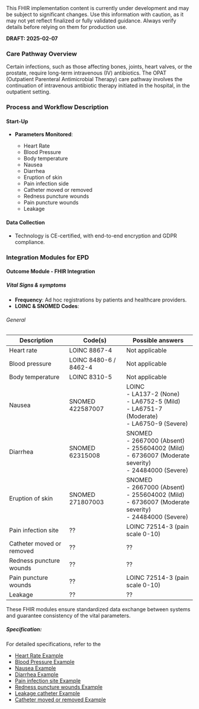 <div class="stu-note">
This FHIR implementation content is currently under development and may be subject to significant changes. Use this information with caution, as it may not yet reflect finalized or fully validated guidance. Always verify details before relying on them for production use.
</div>

**DRAFT: 2025-02-07**

### Care Pathway Overview
Certain infections, such as those affecting bones, joints, heart valves, or the prostate, require long-term intravenous (IV) antibiotics.
The OPAT (Outpatient Parenteral Antimicrobial Therapy) care pathway involves the continuation of intravenous antibiotic therapy initiated in the hospital, in the outpatient setting.  

### Process and Workflow Description

#### Start-Up

- **Parameters Monitored**:

  - Heart Rate
  - Blood Pressure
  - Body temperature
  - Nausea
  - Diarrhea
  - Eruption of skin
  - Pain infection side 
  - Catheter moved or removed
  - Redness puncture wounds
  - Pain puncture wounds
  - Leakage  

#### Data Collection

- Technology is CE-certified, with end-to-end encryption and GDPR compliance.

### Integration Modules for EPD

#### Outcome Module - FHIR Integration

##### Vital Signs & symptoms

- **Frequency**: Ad hoc registrations by patients and healthcare providers.
- **LOINC & SNOMED Codes**:

###### General

<div class="table-md"></div>

| Description               | Code(s)                    | Possible answers                                             |
| ------------------------- | -------------------------- | ----------------------------------------------------------------------------------------------------------- |
| Heart rate                | LOINC 8867-4               | Not applicable                                                                                              |
| Blood pressure            | LOINC 8480-6 / 8462-4      | Not applicable                                                                                              |
| Body temperature          | LOINC 8310-5               | Not applicable                                                                                              |
| Nausea                    | SNOMED 422587007           | LOINC  <br> - LA137-2 (None) <br> - LA6752-5 (Mild) <br> - LA6751-7 (Moderate) <br> - LA6750-9 (Severe)     |
| Diarrhea                  | SNOMED 62315008           | SNOMED  <br> - 2667000 (Absent) <br> - 255604002 (Mild) <br> - 6736007 (Moderate severity) <br> - 24484000 (Severe)                |
| Eruption of skin          | SNOMED 271807003           | SNOMED  <br> - 2667000 (Absent) <br> - 255604002 (Mild) <br> - 6736007 (Moderate severity) <br> - 24484000 (Severe)                |
| Pain infection site       | <span class="warning">??</span> | LOINC 72514-3 (pain scale 0-10)                                                                        |
| Catheter moved or removed | <span class="warning">??</span> | <span class="warning">??</span>                                                                        |
| Redness puncture wounds   | <span class="warning">??</span> | <span class="warning">??</span>                                                                        |
| Pain puncture wounds      | <span class="warning">??</span> | LOINC 72514-3 (pain scale 0-10)                                                                        |
| Leakage                   | <span class="warning">??</span> | <span class="warning">??</span>                                                                        |

These FHIR modules ensure standardized data exchange between systems and guarantee consistency of the vital parameters.

##### Specification:

For detailed specifications, refer to the

- [Heart Rate Example](./Observation-HeartRateExample2.html)
- [Blood Pressure Example](./Observation-BloodPressureExample2.html)
- [Nausea Example](./Observation-NauseaExample.html)
- [Diarrhea Example](./Observation-DiarrheaExample.html)
- [Pain infection site Example](./Observation-PainInfectionSiteExample.html)
- [Redness puncture wounds Example](./Observation-RednessPunctureWoundsExample.html)
- [Leakage catheter Example](./Observation-LeakageCatheterExample.html)
- [Catheter moved or removed Example](./Observation-CatheterMovedOrRemovedExample.html)
